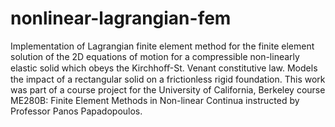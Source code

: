 # nonlinear-lagrangian-fem
Implementation of Lagrangian finite element method for the finite element solution of the 2D equations of motion for a compressible non-linearly elastic solid which obeys the Kirchhoﬀ-St. Venant constitutive law. Models the impact of a rectangular solid on a frictionless rigid foundation. This work was part of a course project for the University of California, Berkeley course ME280B: Finite Element Methods in Non-linear Continua instructed by Professor Panos Papadopoulos.
